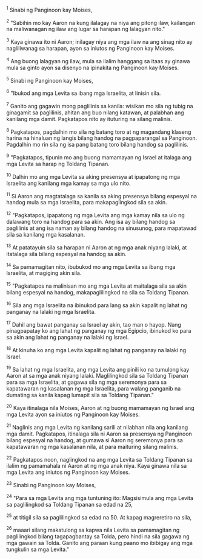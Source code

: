 <sup>1</sup>
Sinabi ng Panginoon kay Moises, 

<sup>2</sup>
"Sabihin mo kay Aaron na kung ilalagay na niya ang pitong ilaw, kailangan na maliwanagan ng ilaw ang lugar sa harapan ng lalagyan nito." 

<sup>3</sup>
Kaya ginawa ito ni Aaron; inilagay niya ang mga ilaw na ang sinag nito ay nagliliwanag sa harapan, ayon sa iniutos ng Panginoon kay Moises. 

<sup>4</sup>
Ang buong lalagyan ng ilaw, mula sa ilalim hanggang sa itaas ay ginawa mula sa ginto ayon sa disenyo na ipinakita ng Panginoon kay Moises.

<sup>5</sup>
Sinabi ng Panginoon kay Moises, 

<sup>6</sup>
"Ibukod ang mga Levita sa ibang mga Israelita, at linisin sila. 

<sup>7</sup>
Ganito ang gagawin mong paglilinis sa kanila: wisikan mo sila ng tubig na ginagamit sa paglilinis, ahitan ang buo nilang katawan, at palabhan ang kanilang mga damit. Pagkatapos nito ay ituturing na silang malinis. 

<sup>8</sup>
Pagkatapos, pagdalhin mo sila ng batang toro at ng magandang klaseng harina na hinaluan ng langis bilang handog na pagpaparangal sa Panginoon. Pagdalhin mo rin sila ng isa pang batang toro bilang handog sa paglilinis. 

<sup>9</sup>
"Pagkatapos, tipunin mo ang buong mamamayan ng Israel at italaga ang mga Levita sa harap ng Toldang Tipanan. 

<sup>10</sup>
Dalhin mo ang mga Levita sa aking presensya at ipapatong ng mga Israelita ang kanilang mga kamay sa mga ulo nito. 

<sup>11</sup>
Si Aaron ang magtatalaga sa kanila sa aking presensya bilang espesyal na handog mula sa mga Israelita, para makapaglingkod sila sa akin. 

<sup>12</sup>
"Pagkatapos, ipapatong ng mga Levita ang mga kamay nila sa ulo ng dalawang toro na handog para sa akin. Ang isa ay bilang handog sa paglilinis at ang isa naman ay bilang handog na sinusunog, para mapatawad sila sa kanilang mga kasalanan. 

<sup>13</sup>
At patatayuin sila sa harapan ni Aaron at ng mga anak niyang lalaki, at itatalaga sila bilang espesyal na handog sa akin. 

<sup>14</sup>
Sa pamamagitan nito, ibubukod mo ang mga Levita sa ibang mga Israelita, at magiging akin sila. 

<sup>15</sup>
"Pagkatapos na malinisan mo ang mga Levita at maitalaga sila sa akin bilang espesyal na handog, makapaglilingkod na sila sa Toldang Tipanan. 

<sup>16</sup>
Sila ang mga Israelita na ibinukod para lang sa akin kapalit ng lahat ng panganay na lalaki ng mga Israelita. 

<sup>17</sup>
Dahil ang bawat panganay sa Israel ay akin, tao man o hayop. Nang pinagpapatay ko ang lahat ng panganay ng mga Egipcio, ibinukod ko para sa akin ang lahat ng panganay na lalaki ng Israel. 

<sup>18</sup>
At kinuha ko ang mga Levita kapalit ng lahat ng panganay na lalaki ng Israel. 

<sup>19</sup>
Sa lahat ng mga Israelita, ang mga Levita ang pinili ko na tumulong kay Aaron at sa mga anak niyang lalaki. Maglilingkod sila sa Toldang Tipanan para sa mga Israelita, at gagawa sila ng mga seremonya para sa kapatawaran ng kasalanan ng mga Israelita, para walang panganib na dumating sa kanila kapag lumapit sila sa Toldang Tipanan." 

<sup>20</sup>
Kaya itinalaga nila Moises, Aaron at ng buong mamamayan ng Israel ang mga Levita ayon sa iniutos ng Panginoon kay Moises. 

<sup>21</sup>
Naglinis ang mga Levita ng kanilang sarili at nilabhan nila ang kanilang mga damit. Pagkatapos, itinalaga sila ni Aaron sa presensya ng Panginoon bilang espesyal na handog, at gumawa si Aaron ng seremonya para sa kapatawaran ng mga kasalanan nila, at para maituring silang malinis. 

<sup>22</sup>
Pagkatapos noon, naglingkod na ang mga Levita sa Toldang Tipanan sa ilalim ng pamamahala ni Aaron at ng mga anak niya. Kaya ginawa nila sa mga Levita ang iniutos ng Panginoon kay Moises. 

<sup>23</sup>
Sinabi ng Panginoon kay Moises, 

<sup>24</sup>
"Para sa mga Levita ang mga tuntuning ito: Magsisimula ang mga Levita sa paglilingkod sa Toldang Tipanan sa edad na 25, 

<sup>25</sup>
at titigil sila sa paglilingkod sa edad na 50. At kapag magreretiro na sila, 

<sup>26</sup>
maaari silang makatulong sa kapwa nila Levita sa pamamagitan ng paglilingkod bilang tagapagbantay sa Tolda, pero hindi na sila gagawa ng mga gawain sa Tolda. Ganito ang paraan kung paano mo ibibigay ang mga tungkulin sa mga Levita."